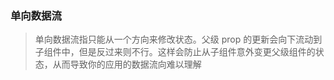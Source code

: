 ### 单向数据流
> 单向数据流指只能从一个方向来修改状态。父级 prop 的更新会向下流动到子组件中，但是反过来则不行。这样会防止从子组件意外变更父级组件的状态，从而导致你的应用的数据流向难以理解